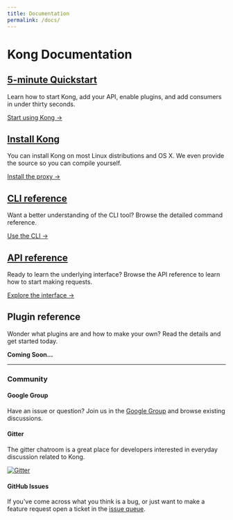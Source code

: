 ```yaml
---
title: Documentation
permalink: /docs/
---
```


# Kong Documentation

<div class="docs-grid">
  <div class="docs-grid-block">
    <h2><a href="/docs/{{page.kong_version}}/getting-started/quickstart">5-minute Quickstart</a></h2>
    <p>Learn how to start Kong, add your API, enable plugins, and add consumers in under thirty seconds.</p>
    <a href="/docs/{{page.kong_version}}/getting-started/quickstart">Start using Kong &rarr;</a>
  </div>

  <div class="docs-grid-block">
    <h2><a href="/download">Install Kong</a></h2>
    <p>You can install Kong on most Linux distributions and OS X. We even provide the source so you can compile yourself.</p>
    <a href="/download">Install the proxy &rarr;</a>
  </div>

  <div class="docs-grid-block">
    <h2><a href="/docs/{{page.kong_version}}/cli">CLI reference</a></h2>
    <p>Want a better understanding of the CLI tool? Browse the detailed command reference.</p>
    <a href="/docs/{{page.kong_version}}/cli">Use the CLI &rarr;</a>
  </div>

  <div class="docs-grid-block">
    <h2><a href="/docs/{{page.kong_version}}/admin-api">API reference</a></h2>
    <p>Ready to learn the underlying interface? Browse the API reference to learn how to start making requests.</p>
    <a href="/docs/{{page.kong_version}}/admin-api">Explore the interface &rarr;</a>
  </div>

  <div class="docs-grid-block">
    <h2>Plugin reference</h2>
    <p>Wonder what plugins are and how to make your own? Read the details and get started today.</p>
    <strong>Coming Soon...</strong>
  </div>
</div>

---

### Community

#### Google Group

Have an issue or question? Join us in the [Google Group](https://groups.google.com/forum/#!forum/konglayer) and browse existing discussions.

#### Gitter

The gitter chatroom is a great place for developers interested in everyday discussion related to Kong.

<a href="https://gitter.im/Mashape/kong?utm_source=badge&amp;utm_medium=badge&amp;utm_campaign=pr-badge&amp;utm_content=badge"><img src="https://camo.githubusercontent.com/da2edb525cde1455a622c58c0effc3a90b9a181c/68747470733a2f2f6261646765732e6769747465722e696d2f4a6f696e253230436861742e737667" alt="Gitter" data-canonical-src="https://badges.gitter.im/Join%20Chat.svg" style="max-width:100%;"></a>

#### GitHub Issues

If you've come across what you think is a bug, or just want to make a feature request open a ticket in the [issue queue]({{site.repo}}/issues).
